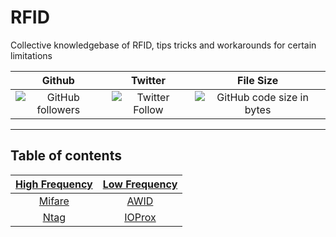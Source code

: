 # RFID
Collective knowledgebase of RFID, tips tricks and workarounds for certain limitations 


| Github | Twitter | File Size |
|:------:|:-------:|:---------:|
|![GitHub followers](https://img.shields.io/github/followers/equipter?label=Equipter%20&logo=GitHub&style=flat-square)|![Twitter Follow](https://img.shields.io/twitter/follow/equip0x80?color=b9d1ff&label=Equip0x80&logo=Twitter&style=flat-square) |![GitHub code size in bytes](https://img.shields.io/github/languages/code-size/equipter/rfid?label=Repo%20Size&logo=github&style=flat-square)|
---

## Table of contents 
| [High Frequency](https://github.com/equipter/RFID/tree/main/High_Frequency) | [Low Frequency](https://github.com/equipter/RFID/tree/main/Low_Frequency) |
|:------:|:-------:|
|[Mifare](https://github.com/equipter/RFID/tree/main/High_Frequency/Mifare) | [AWID](https://github.com/equipter/RFID/tree/main/Low_Frequency/AWID) 
|[Ntag](https://github.com/equipter/RFID/tree/main/High_Frequency/NTAG) | [IOProx](https://github.com/equipter/RFID/tree/main/Low_Frequency/IOProx) 

